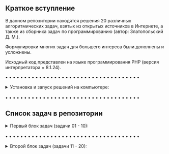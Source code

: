 ## Краткое вступление

В данном репозитории находятся решения 20 различных алгоритмических задач, взятых из открытых источников в Интернете, а также из сборника задач по программированию (автор: Златопольский Д. М.).

Формулировки многих задач для большего интереса были дополнены и усложнены.

Исходный код представлен на языке программирования PHP (версия интерпретатора = 8.1.24).

• • • • • • • • • • • • • • • • • • • • • • • • • • • • • • • • • • • •

<details><summary>Установка и запуск решений на компьютере:</summary>

<br>

Для запуска скриптов необходимо клонировать [(скачать)](https://github.com/sudomango/PHP-Algo-A/archive/refs/heads/main.zip) весь репозиторий.

```shell
git clone https://github.com/sudomango/PHP-Algo-A.git
```

Запуск решений в командной строке Windows или Linux (проверено на Ubuntu Server):

```shell
php Folder_Name/script_name.php
```

Далее действуем согласно инструкциям скрипта и условиям конкретной задачи.

</details>

<div style="margin-top: 16px"></div>

• • • • • • • • • • • • • • • • • • • • • • • • • • • • • • • • • • • •

## Список задач в репозитории

<details><summary>Первый блок задач (задачи 01 - 10):</summary>

<br>

01\. Функция, которая проверяет, является ли указанный год високосным.

[Исходный код решения](https://github.com/sudomango/PHP-Algo-A/blob/main/Block_01/01%20-%20is_leap_year.php)

02\. Функция, которая проверяет, является ли число, переданное в качестве аргумента, простым.

[Исходный код решения](https://github.com/sudomango/PHP-Algo-A/blob/main/Block_01/02%20-%20is_prime_number.php)

03\. Функция, которая генерирует одномерный массив случайных целых чисел размером count. Все числа должны находиться в диапазоне min_value ... max_value. Дополнительно следует реализовать возможность генерации массива, состоящего только из уникальных (неповторяющихся) элементов.

[Исходный код решения](https://github.com/sudomango/PHP-Algo-A/blob/main/Block_01/03%20-%20random_int_array.php)

04\. Фильтрация исходного массива: Дан массив из 100 случайных целых чисел. Создать два новых массива на основе первого = в первом оставить только чётные положительные числа, во втором - двузначные числа, кратные 10. Вывести оригинальный массив и оба получившихся массива на экран консоли.

[Исходный код решения](https://github.com/sudomango/PHP-Algo-A/blob/main/Block_01/04%20-%20array_filter.php)

05\. Использование ассоциативных массивов: Зарплата сотрудника вычисляется по формуле = 1000$ + 20$ за каждый отработанный час + 30$ за каждого нового клиента. Подсчитать зарплату каждого из сотрудников. Вывести их в порядке от "лучшего" к "худшему". Каждый сотрудник представляет собой ассоциативный массив.

[Исходный код решения](https://github.com/sudomango/PHP-Algo-A/blob/main/Block_01/05%20-%20salary_amount_calculate.php)

06\. Дан список продуктов на складе. У каждого есть срок его изготовления и срок годности (всегда указан в днях). Необходимо проверить, какие продукты на текущую дату можно считать просроченными, а какие - всё ещё свежими. Даты можно указать любые, главное, чтобы было видно, что функция работает правильно.

[Исходный код решения (использование функции strtotime)](https://github.com/sudomango/PHP-Algo-A/blob/main/Block_01/06%20-%20is_still_fresh_one.php)

[Исходный код решения (использование методов класса DateTime)](https://github.com/sudomango/PHP-Algo-A/blob/main/Block_01/06%20-%20is_still_fresh_two.php)

07\. Реализовать программу "Калькулятор для вклада". Пользователь вводит начальную сумму и количество месяцев, после чего должен получить финальную сумму, которая будет на вкладе по истечению указанного им срока. Условия вклада такие: любая сумма до 6 месяцев (включительно) = 6.5% годовых; если вклад делается на срок больше 6 месяцев, то для сумм больше 500.000 процентная ставка = 8%, для сумм меньших или равных 500.000 = 10%. Все вклады идут с ежемесячной капитализацией процентов (проценты каждый месяц прибавляются к сумме вклада, и в новом месяце процент считается уже от новой суммы).

Так как это учебная программа, результат при выводе разрешается округлить до 2-3 знаков после запятой.

[Исходный код решения](https://github.com/sudomango/PHP-Algo-A/blob/main/Block_01/07%20-%20deposit_calculator.php)

08\. Даны две строки, необходимо выяснить являются ли они анаграммами? В содержании строк следует учитывать только буквы и цифры. Пробелы и знаки препинания необходимо удалить или игнорировать их при сравнении. Сравнение сделать case-insensitive (регистронезависимым).

[Исходный код решения](https://github.com/sudomango/PHP-Algo-A/blob/main/Block_01/08%20-%20is_an_anagram.php)

09\. Вывести на экран сумму всех цифр указанного числа (функция должна работать в том числе и для отрицательных чисел, и для вещественных).

[Исходный код решения](https://github.com/sudomango/PHP-Algo-A/blob/main/Block_01/09%20-%20sum_of_all_digits.php)

10\. Реализовать функции dec_to_hex, hex_to_dec, dec_to_bin, bin_to_dec, rgb_to_hex, hex_to_rgb без использования аналогичных функций, встроенных в язык программирования. Входные данные = целые неотрицательные числа в указанной системе счисления в виде строки: "40AC20", "600", "1011011" и т. д. RGB-цвет должен быть представлен в виде массива из трёх целочисленных значений (0 .. 255).

[Исходный код решения](https://github.com/sudomango/PHP-Algo-A/blob/main/Block_01/10%20-%20dec_to_hex,%20hex_to_dec.php)

</details>

<div style="margin-top: 16px"></div>

• • • • • • • • • • • • • • • • • • • • • • • • • • • • • • • • • • • •

<details><summary>Второй блок задач (задачи 11 - 20):</summary>

<br>

11\. Количество вхождений элемента в последовательность: В текстовом файле записана произвольная строка или текст. Пользователь вводит символ или подстроку. Необходимо вывести, какое количество раз она повторяется в исходном тексте. Поиск сделать case-insensitive (регистронезависимым).

[Исходный код решения](https://github.com/sudomango/PHP-Algo-A/blob/main/Block_02/11%20-%20repeated_elements_count.php)

12\. Реализовать функцию, которая выводит на экран все делители указанного натурального числа.

[Исходный код решения](https://github.com/sudomango/PHP-Algo-A/blob/main/Block_02/12%20-%20find_all_divisors.php)

13\. Функция, которая раскладывает натуральное число (n > 1) на простые сомножители.

[Исходный код решения](https://github.com/sudomango/PHP-Algo-A/blob/main/Block_02/13%20-%20factorize_the_number.php)

14\. Дан массив из натуральных чисел. Найти НОД для всех чисел в указанном массиве.

[Исходный код решения](https://github.com/sudomango/PHP-Algo-A/blob/main/Block_02/14%20-%20nod_of_the_array.php)

15\. Решето Эратосфена: Вывести список всех простых чисел в диапазоне от 2 до \<user_number\>.

[Исходный код решения](https://github.com/sudomango/PHP-Algo-A/blob/main/Block_02/15%20-%20sieve_of_eratosthenes.php)

16\. Реализовать две функции для целочисленной арифметики денежных единиц: одна - для сложения, вторая - для вычитания. Мы знаем, что представление дробной части вещественного числа в компьютере не всегда точное из-за особенностей двоичной арифметики. Поэтому для денежных единиц обычно создаётся отдельный объект, в котором реализованы свои методы для арифметических операций с этим объектом. Копейки считаются отдельно, а рубли - отдельно. Так как мы пока не затрагиваем ООП, предлагается реализовать описанный функционал через ассоциативные массивы (словари).

[Исходный код решения](https://github.com/sudomango/PHP-Algo-A/blob/main/Block_02/16%20-%20money_true_calculation.php)

17\. Дан массив случайных чисел. Вывести на экран только уникальные (неповторяющиеся) элементы.

[Исходный код решения](https://github.com/sudomango/PHP-Algo-A/blob/main/Block_02/17%20-%20unique_elements.php)

18\. Реализовать две функции: Первая вычисляет, является ли указанная строка палиндромом. Вторая делает тоже самое, но для целых неотрицательных чисел. Можно использовать любой известный алгоритм для вычисления палиндромов.

[Исходный код решения](https://github.com/sudomango/PHP-Algo-A/blob/main/Block_02/18%20-%20palindrome_function.php)

19\. Матричная арифметика = целых четыре подзадачи в одной. В дальнейшем считать матрицу и двумерный массив синонимами. Все индексы будем считать с нуля.

Итак, дана квадратная матрица 5-го порядка. Можно наполнить её любыми целыми числами.

A\. Вывести на экран исходную и транспонированную ей матрицу. Вывод обязательно реализовать с выравниванием по столбцам.

B\. Вывести сумму элементов с чётными индексами на главной диагонали. Например: A[0][0], A[2][2] и т. д. Исходная матрица может быть любого размера (но она обязательно будет квадратной).

C\. Вывести последнюю цифру суммы всех элементов на главной и побочной диагоналях.

D\. Найти и вывести минимальный элемент матрицы и координаты (индексы) его последнего вхождения.

[Исходный код решения](https://github.com/sudomango/PHP-Algo-A/blob/main/Block_02/19%20-%20matrix_arithmetic.php)

20\. Найти и вывести на экран НОД и НОК для двух указанных натуральных чисел. Разрешается использовать любой известный алгоритм, кроме встроенных в язык программирования функций.

[Исходный код решения](https://github.com/sudomango/PHP-Algo-A/blob/main/Block_02/20%20-%20nok_and_nod_of_two_numbers.php)

</details>

<div style="margin-top: 16px"></div>